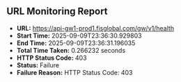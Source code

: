 ## URL Monitoring Report

- **URL:** https://api-gw1-prod1.fisglobal.com/gw/v1/health
- **Start Time:** 2025-09-09T23:36:30.929803
- **End Time:** 2025-09-09T23:36:31.196035
- **Total Time Taken:** 0.266232 seconds
- **HTTP Status Code:** 403
- **Status:** Failure
- **Failure Reason:** HTTP Status Code: 403
